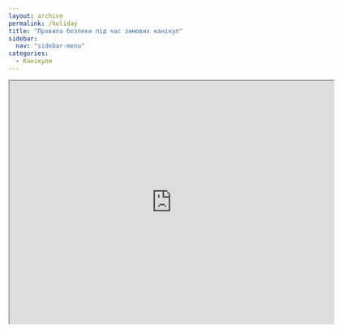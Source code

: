 ```yaml
---
layout: archive
permalink: /holiday
title: "Правила безпеки під час зимових канікул"
sidebar:
  nav: "sidebar-menu"
categories:
  - Канікули
---
```


<iframe src="https://drive.google.com/file/d/1cIfsh8RlWbZkZozJb7hC0sr08qYw3UNl/preview" width="640" height="480"></iframe>
